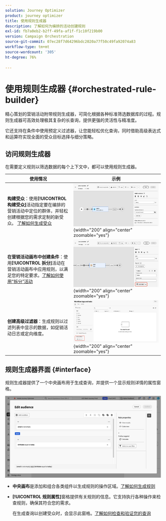 ```yaml
---
solution: Journey Optimizer
product: journey optimizer
title: 使用规则生成器
description: 了解如何为编排的活动创建规则
exl-id: fb7a0eb2-b2ff-49fa-af1f-f1c10f219b00
version: Campaign Orchestration
source-git-commit: 07ec28f7d64296bdc2020a77f50c49fa92074a83
workflow-type: tm+mt
source-wordcount: '305'
ht-degree: 76%

---
```



# 使用规则生成器 {#orchestrated-rule-builder}

精心策划的营销活动附带规则生成器，可简化根据各种标准筛选数据库的过程。规则生成器可高效处理极其复杂的长查询，提供更强的灵活性与精准度。

它还支持在条件中使用预定义过滤器，让您能轻松优化查询，同时借助高级表达式和运算符实现全面的受众目标选择与细分策略。

## 访问规则生成器

在需要定义规则以筛选数据的每个上下文中，都可以使用规则生成器。

| 使用情况 | 示例 |
|  ---  |  ---  |
| **构建受众**：使用&#x200B;**[!UICONTROL 构建受众]**&#x200B;活动指定要在编排的营销活动中定位的群体，并轻松创建根据您的需求定制的新受众。 [了解如何生成受众](../orchestrated/activities/build-audience.md) | ![显示如何访问受众创建界面的图像](assets/query-access-audience.png){width="200" align="center" zoomable="yes"} |
| **在营销活动画布中创建条件**：使用&#x200B;**[!UICONTROL 拆分]**&#x200B;活动在营销活动画布中应用规则，以满足您的特定要求。[了解如何使用“拆分”活动](../orchestrated/activities/split.md) | ![显示如何访问工作流自定义选项的图像](assets/query-access-split.png){width="200" align="center" zoomable="yes"} |
| **创建高级过滤器**：生成规则以过滤列表中显示的数据，如促销活动日志或定向维度。 | ![显示如何自定义列表过滤器的图像](assets/query-access-advanced-filters.png){width="200" align="center" zoomable="yes"} |

## 规则生成器界面 {#interface}

规则生成器提供了一个中央画布用于生成查询，并提供一个显示规则详情的属性窗格。

![显示规则生成器界面的图像](assets/rule-builder-interface.png)

* **中央画布**&#x200B;是添加和组合各类组件以生成规则的操作区域。[了解如何生成规则](../orchestrated/build-query.md)

* **[!UICONTROL 规则属性]**&#x200B;窗格提供有关规则的信息。它支持执行各种操作来检查规则，确保其符合您的需求。

  在生成查询以创建受众时，会显示此窗格。[了解如何检查和验证您的查询](build-query.md#check-and-validate-your-query)
